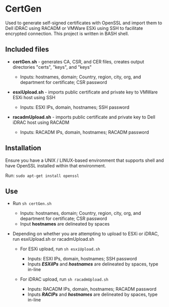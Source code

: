 # CertGen
Used to generate self-signed certificates with OpenSSL and import them to Dell iDRAC using RACADM or VMWare ESXi using SSH to facilitate encrypted connection.
This project is written in BASH shell. 

## Included files
- **certGen.sh** - generates CA, CSR, and CER files, creates output directories "certs", "keys", and "keys"  
  - Inputs: hostnames, domain; Country, region, city, org, and department for certificate; CSR password

- **esxiUpload.sh** - imports public certificate and private key to VMWare ESXi host using SSH
  - Inputs: ESXI IPs, domain, hostnames; SSH password

- **racadmUpload.sh** - imports public certificate and private key to Dell iDRAC host using RACADM
  - Inputs: RACADM IPs, domain, hostnames; RACADM password
 
## Installation

Ensure you have a UNIX / LINUX-based environment that supports shell and have OpenSSL installed within that environment.

Run: ``sudo apt-get install openssl``

 
## Use
- Run ```sh certGen.sh```
  - Inputs: hostnames, domain; Country, region, city, org, and department for certificate; CSR password
  - Input **hostnames** are delineated by spaces

- Depending on whether you are attempting to upload to ESXi or iDRAC, run esxiUpload.sh or racadmUpload.sh

  - For ESXi upload,  run ```sh esxiUpload.sh```
    - Inputs: ESXI IPs, domain, hostnames; SSH password
    - Inputs ***ESXiIPs*** and ***hostnames*** are delineated by spaces, type in-line

  - For iDRAC upload, run ```sh racadmUpload.sh```
    - Inputs: RACADM IPs, domain, hostnames; RACADM password
    - Inputs ***RACIPs*** and ***hostnames*** are delineated by spaces, type in-line
